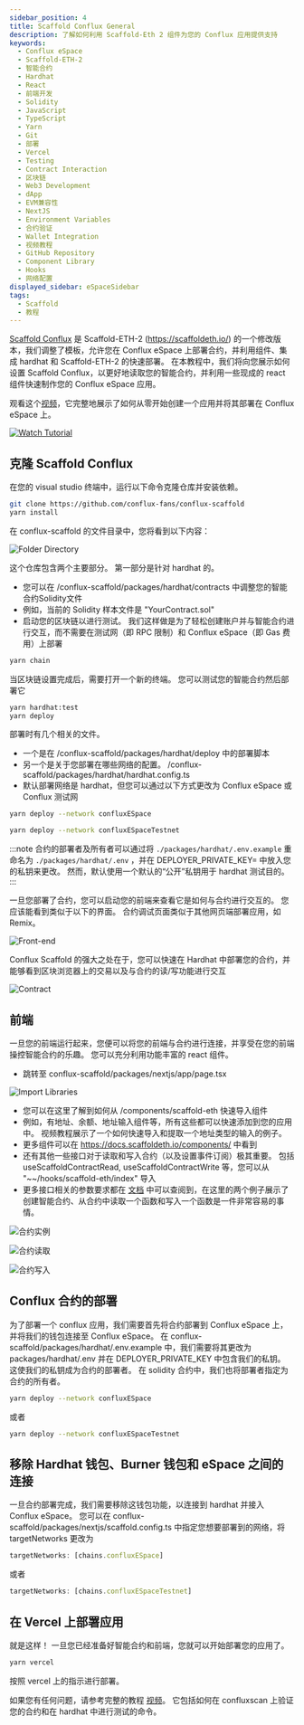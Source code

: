 ```yaml
---
sidebar_position: 4
title: Scaffold Conflux General
description: 了解如何利用 Scaffold-Eth 2 组件为您的 Conflux 应用提供支持
keywords:
  - Conflux eSpace
  - Scaffold-ETH-2
  - 智能合约
  - Hardhat
  - React
  - 前端开发
  - Solidity
  - JavaScript
  - TypeScript
  - Yarn
  - Git
  - 部署
  - Vercel
  - Testing
  - Contract Interaction
  - 区块链
  - Web3 Development
  - dApp
  - EVM兼容性
  - NextJS
  - Environment Variables
  - 合约验证
  - Wallet Integration
  - 视频教程
  - GitHub Repository
  - Component Library
  - Hooks
  - 网络配置
displayed_sidebar: eSpaceSidebar
tags:
  - Scaffold
  - 教程
---
```


[Scaffold Conflux](https://github.com/conflux-fans/conflux-scaffold) 是 Scaffold-ETH-2 (https://scaffoldeth.io/) 的一个修改版本，我们调整了模板，允许您在 Conflux eSpace 上部署合约，并利用组件、集成 hardhat 和 Scaffold-ETH-2 的快速部署。 在本教程中，我们将向您展示如何设置 Scaffold Conflux，以更好地读取您的智能合约，并利用一些现成的 react 组件快速制作您的 Conflux eSpace 应用。

观看这个[视频](https://youtu.be/33S0IjGGsQg)，它完整地展示了如何从零开始创建一个应用并将其部署在 Conflux eSpace 上。

[![Watch Tutorial](https://img.youtube.com/vi/33S0IjGGsQg/0.jpg)](https://www.youtube.com/watch?v=33S0IjGGsQg)

## 克隆 Scaffold Conflux

在您的 visual studio 终端中，运行以下命令克隆仓库并安装依赖。

```bash
git clone https://github.com/conflux-fans/conflux-scaffold
yarn install
```

在 conflux-scaffold 的文件目录中，您将看到以下内容：

![Folder Directory](../img/CfxScaffoldFolderStructure.png)

这个仓库包含两个主要部分。 第一部分是针对 hardhat 的。

- 您可以在 /conflux-scaffold/packages/hardhat/contracts 中调整您的智能合约Solidity文件
- 例如，当前的 Solidity 样本文件是 "YourContract.sol"
- 启动您的区块链以进行测试。 我们这样做是为了轻松创建账户并与智能合约进行交互，而不需要在测试网（即  RPC 限制）和 Conflux eSpace（即 Gas 费用）上部署

```bash
yarn chain
```

当区块链设置完成后，需要打开一个新的终端。 您可以测试您的智能合约然后部署它

```bash
yarn hardhat:test
yarn deploy
```

部署时有几个相关的文件。

- 一个是在 /conflux-scaffold/packages/hardhat/deploy 中的部署脚本
- 另一个是关于您部署在哪些网络的配置。 /conflux-scaffold/packages/hardhat/hardhat.config.ts
- 默认部署网络是 hardhat，但您可以通过以下方式更改为 Conflux eSpace 或 Conflux 测试网

```bash
yarn deploy --network confluxESpace
```

```bash
yarn deploy --network confluxESpaceTestnet
```

:::note
合约的部署者及所有者可以通过将 `./packages/hardhat/.env.example` 重命名为 `./packages/hardhat/.env` ，并在 DEPLOYER_PRIVATE_KEY= 中放入您的私钥来更改。 然而，默认使用一个默认的“公开”私钥用于 hardhat 测试目的。
:::

一旦您部署了合约，您可以启动您的前端来查看它是如何与合约进行交互的。 您应该能看到类似于以下的界面。 合约调试页面类似于其他网页端部署应用，如 Remix。

![Front-end](../img/FrontEnd.png)

Conflux Scaffold 的强大之处在于，您可以快速在 Hardhat 中部署您的合约，并能够看到区块浏览器上的交易以及与合约的读/写功能进行交互

![Contract](../img/ContractInteraction.png)

## 前端

一旦您的前端运行起来，您便可以将您的前端与合约进行连接，并享受在您的前端操控智能合约的乐趣。 您可以充分利用功能丰富的 react 组件。

- 跳转至 conflux-scaffold/packages/nextjs/app/page.tsx

![Import Libraries](../img/Components.png)

- 您可以在这里了解到如何从 /components/scaffold-eth 快速导入组件
- 例如，有地址、余额、地址输入组件等，所有这些都可以快速添加到您的应用中。 视频教程展示了一个如何快速导入和提取一个地址类型的输入的例子。
- 更多组件可以在 https://docs.scaffoldeth.io/components/ 中看到
- 还有其他一些接口对于读取和写入合约（以及设置事件订阅）极其重要。 包括 useScaffoldContractRead, useScaffoldContractWrite 等，您可以从 "~~/hooks/scaffold-eth/index" 导入
- 更多接口相关的参数要求都在 [文档](https://docs.scaffoldeth.io/components/) 中可以查阅到，在这里的两个例子展示了创建智能合约、从合约中读取一个函数和写入一个函数是一件非常容易的事情。

![合约实例](../img/ContractInstance.png)

![合约读取](../img/ContractRead.png)

![合约写入](../img/ContractWrite.png)

## Conflux 合约的部署

为了部署一个 conflux 应用，我们需要首先将合约部署到 Conflux eSpace 上，并将我们的钱包连接至 Conflux eSpace。 在 conflux-scaffold/packages/hardhat/.env.example 中，我们需要将其更改为 packages/hardhat/.env 并在 DEPLOYER_PRIVATE_KEY 中包含我们的私钥。 这使我们的私钥成为合约的部署者。 在 solidity 合约中，我们也将部署者指定为合约的所有者。

```bash
yarn deploy --network confluxESpace
```

或者

```bash
yarn deploy --network confluxESpaceTestnet
```

## 移除 Hardhat 钱包、Burner 钱包和 eSpace 之间的连接

一旦合约部署完成，我们需要移除这钱包功能，以连接到 hardhat 并接入 Conflux eSpace。 您可以在 conflux-scaffold/packages/nextjs/scaffold.config.ts 中指定您想要部署到的网络，将 targetNetworks 更改为

```javascript
targetNetworks: [chains.confluxESpace]
```

或者

```javascript
targetNetworks: [chains.confluxESpaceTestnet]
```

## 在 Vercel 上部署应用

就是这样！ 一旦您已经准备好智能合约和前端，您就可以开始部署您的应用了。

```bash
yarn vercel
```

按照 vercel 上的指示进行部署。

如果您有任何问题，请参考完整的教程 [视频](https://youtu.be/33S0IjGGsQg)。 它包括如何在 confluxscan 上验证您的合约和在 hardhat 中进行测试的命令。
